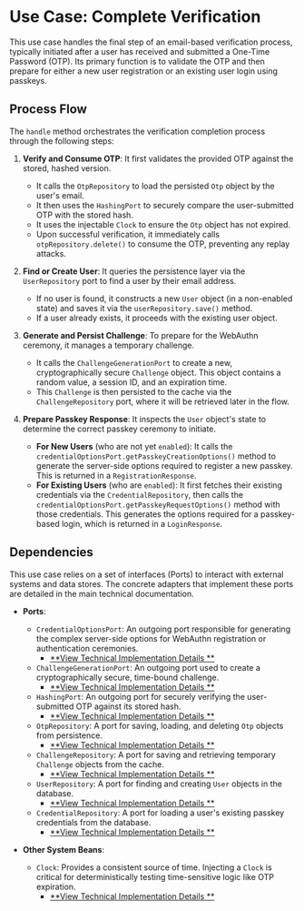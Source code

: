 # Use Case: Complete Verification

This use case handles the final step of an email-based verification process, typically initiated after a user has
received and submitted a One-Time Password (OTP). Its primary function is to validate the OTP and then prepare for
either a new user registration or an existing user login using passkeys.

## Process Flow

The `handle` method orchestrates the verification completion process through the following steps:

1. **Verify and Consume OTP**: It first validates the provided OTP against the stored, hashed version.
    * It calls the `OtpRepository` to load the persisted `Otp` object by the user's email.
    * It then uses the `HashingPort` to securely compare the user-submitted OTP with the stored hash.
    * It uses the injectable `Clock` to ensure the `Otp` object has not expired.
    * Upon successful verification, it immediately calls `otpRepository.delete()` to consume the OTP, preventing any
      replay attacks.

2. **Find or Create User**: It queries the persistence layer via the `UserRepository` port to find a user by their email
   address.
    * If no user is found, it constructs a new `User` object (in a non-enabled state) and saves it via the
      `userRepository.save()` method.
    * If a user already exists, it proceeds with the existing user object.

3. **Generate and Persist Challenge**: To prepare for the WebAuthn ceremony, it manages a temporary challenge.
    * It calls the `ChallengeGenerationPort` to create a new, cryptographically secure `Challenge` object. This object
      contains a random value, a session ID, and an expiration time.
    * This `Challenge` is then persisted to the cache via the `ChallengeRepository` port, where it will be retrieved
      later in the flow.

4. **Prepare Passkey Response**: It inspects the `User` object's state to determine the correct passkey ceremony to
   initiate.
    * **For New Users** (who are not yet `enabled`): It calls the `credentialOptionsPort.getPasskeyCreationOptions()`
      method to generate the server-side options required to register a new passkey. This is returned in a
      `RegistrationResponse`.
    * **For Existing Users** (who are `enabled`): It first fetches their existing credentials via the
      `CredentialRepository`, then calls the `credentialOptionsPort.getPasskeyRequestOptions()` method with those
      credentials. This generates the options required for a passkey-based login, which is returned in a
      `LoginResponse`.

## Dependencies

This use case relies on a set of interfaces (Ports) to interact with external systems and data stores. The concrete
adapters that implement these ports are detailed in the main technical documentation.

* **Ports**:
    * `CredentialOptionsPort`: An outgoing port responsible for generating the complex server-side options for WebAuthn
      registration or authentication ceremonies.
        * [**View Technical Implementation Details
          **](https://github.com/BankApp-project/auth/wiki/Implementation-Details#passkey-options-generation-credentialoptionsservice--assemblers)
    * `ChallengeGenerationPort`: An outgoing port used to create a cryptographically secure, time-bound challenge.
        * [**View Technical Implementation Details
          **](https://github.com/BankApp-project/auth/wiki/Implementation-Details#challenge-generation-and-caching)
    * `HashingPort`: An outgoing port for securely verifying the user-submitted OTP against its stored hash.
        * [**View Technical Implementation Details
          **](https://github.com/BankApp-project/auth/wiki/Implementation-Details#otp-hashing)
    * `OtpRepository`: A port for saving, loading, and deleting `Otp` objects from persistence.
        * [**View Technical Implementation Details
          **](https://github.com/BankApp-project/auth/wiki/Implementation-Details#otp-storage-and-repository)
    * `ChallengeRepository`: A port for saving and retrieving temporary `Challenge` objects from the cache.
        * [**View Technical Implementation Details
          **](https://github.com/BankApp-project/auth/wiki/Implementation-Details#challenge-generation-and-caching)
    * `UserRepository`: A port for finding and creating `User` objects in the database.
        * [**View Technical Implementation Details
          **](https://github.com/BankApp-project/auth/wiki/Implementation-Details#user-and-passkey-persistence)
    * `CredentialRepository`: A port for loading a user's existing passkey credentials from the database.
        * [**View Technical Implementation Details
          **](https://github.com/BankApp-project/auth/wiki/Implementation-Details#user-and-passkey-persistence)

* **Other System Beans**:
    * `Clock`: Provides a consistent source of time. Injecting a `Clock` is critical for deterministically testing
      time-sensitive logic like OTP expiration.
        * [**View Technical Implementation Details
          **](https://github.com/BankApp-project/auth/wiki/Implementation-Details#serialization-and-system-beans)